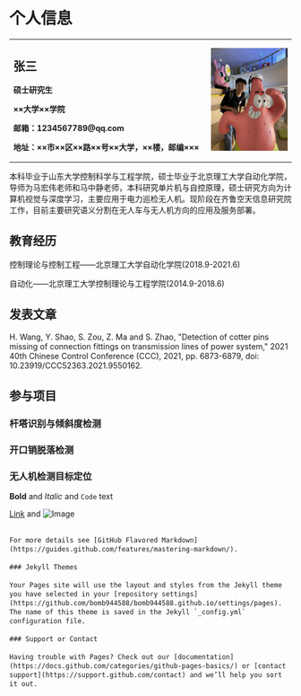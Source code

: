 # 个人信息

<table border="0">
  <tr>
    <td width="70%">
      <h2>张三</h2>
      <p><b>硕士研究生</b></p>
      <p><b>××大学××学院</b></p>
      <p><b>邮箱：1234567789@qq.com</b></p>
      <p><b>地址：××市××区××路××号××大学，××楼，邮编×××</b></p>
    </td>
    <td width="30%">
      <img src="/mine.jpg" width="100%">   
    </td>
  </tr>
</table>

本科毕业于山东大学控制科学与工程学院，硕士毕业于北京理工大学自动化学院，导师为马宏伟老师和马中静老师，本科研究单片机与自控原理，硕士研究方向为计算机视觉与深度学习，主要应用于电力巡检无人机。现阶段在齐鲁空天信息研究院工作，目前主要研究语义分割在无人车与无人机方向的应用及服务部署。

## 教育经历

控制理论与控制工程——北京理工大学自动化学院(2018.9-2021.6)

自动化——北京理工大学控制理论与工程学院(2014.9-2018.6)

## 发表文章

H. Wang, Y. Shao, S. Zou, Z. Ma and S. Zhao, "Detection of cotter pins missing of connection fittings on transmission lines of power system," 2021 40th Chinese Control Conference (CCC), 2021, pp. 6873-6879, doi: 10.23919/CCC52363.2021.9550162.

## 参与项目

### 杆塔识别与倾斜度检测



### 开口销脱落检测


### 无人机检测目标定位


**Bold** and _Italic_ and `Code` text

[Link](url) and ![Image](src)
```

For more details see [GitHub Flavored Markdown](https://guides.github.com/features/mastering-markdown/).

### Jekyll Themes

Your Pages site will use the layout and styles from the Jekyll theme you have selected in your [repository settings](https://github.com/bomb944588/bomb944588.github.io/settings/pages). The name of this theme is saved in the Jekyll `_config.yml` configuration file.

### Support or Contact

Having trouble with Pages? Check out our [documentation](https://docs.github.com/categories/github-pages-basics/) or [contact support](https://support.github.com/contact) and we’ll help you sort it out.
